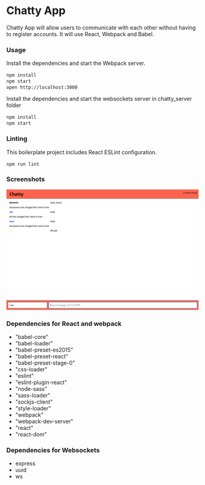 Chatty App
=====================

Chatty App will allow users to communicate with each other without having to register accounts. It will use React, Webpack and Babel. 

### Usage

Install the dependencies and start the Webpack server.

```
npm install
npm start
open http://localhost:3000
```

Install the dependencies and start the websockets server in chatty_server folder 

```
npm install
npm start
```
### Linting

This boilerplate project includes React ESLint configuration.

```
npm run lint
```

### Screenshots
!["Screenshot of Chatty App"](https://github.com/KaiTang26/chatty/blob/master/docs/Chatty.png)

### Dependencies for React and webpack

* "babel-core"
* "babel-loader"
* "babel-preset-es2015"
* "babel-preset-react"
* "babel-preset-stage-0"
* "css-loader"
* "eslint"
* "eslint-plugin-react"
* "node-sass"
* "sass-loader"
* "sockjs-client"
* "style-loader"
* "webpack"
* "webpack-dev-server"
* "react"
* "react-dom"

### Dependencies for Websockets

* express
* uuid
* ws
